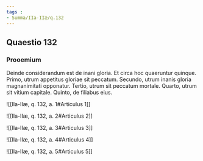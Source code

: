 ```yaml
---
tags : 
- Summa/IIa-IIæ/q.132
---
```


## Quaestio 132

### Prooemium

Deinde considerandum est de inani gloria. Et circa hoc quaeruntur quinque. Primo, utrum appetitus gloriae sit peccatum. Secundo, utrum inanis gloria magnanimitati opponatur. Tertio, utrum sit peccatum mortale. Quarto, utrum sit vitium capitale. Quinto, de filiabus eius.

![[IIa-IIæ, q. 132, a. 1#Articulus 1]]

![[IIa-IIæ, q. 132, a. 2#Articulus 2]]

![[IIa-IIæ, q. 132, a. 3#Articulus 3]]

![[IIa-IIæ, q. 132, a. 4#Articulus 4]]

![[IIa-IIæ, q. 132, a. 5#Articulus 5]]

